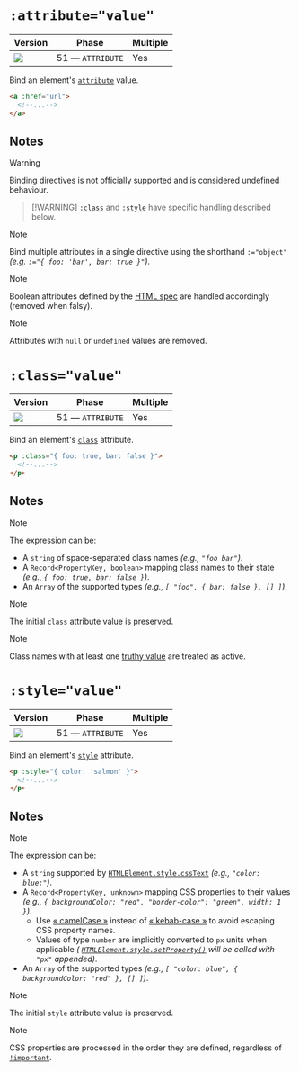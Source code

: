 # `:attribute="value"`

| Version                               | Phase            | Multiple |
| ------------------------------------- | ---------------- | -------- |
| ![](https://jsr.io/badges/@mizu/bind) | 51 — `ATTRIBUTE` | Yes      |

Bind an element's [`attribute`](https://developer.mozilla.org/docs/Web/HTML/Attributes) value.

```html
<a :href="url">
  <!--...-->
</a>
```

## Notes

> [!WARNING]
> Binding directives is not officially supported and is considered undefined behaviour.

> [!WARNING] [`:class`](#bind-class) and [`:style`](#bind-style) have specific handling described below.

> [!NOTE]
> Bind multiple attributes in a single directive using the shorthand `:="object"` _(e.g. `:="{ foo: 'bar', bar: true }"`)_.

> [!NOTE]
> Boolean attributes defined by the [HTML spec](https://html.spec.whatwg.org/#attributes-3) are handled accordingly (removed when falsy).

> [!NOTE]
> Attributes with `null` or `undefined` values are removed.

# `:class="value"`

| Version                               | Phase            | Multiple |
| ------------------------------------- | ---------------- | -------- |
| ![](https://jsr.io/badges/@mizu/bind) | 51 — `ATTRIBUTE` | Yes      |

Bind an element's [`class`](https://developer.mozilla.org/docs/Web/HTML/Global_attributes/class) attribute.

```html
<p :class="{ foo: true, bar: false }">
  <!--...-->
</p>
```

## Notes

> [!NOTE]
> The expression can be:
>
> - A `string` of space-separated class names _(e.g., `"foo bar"`)_.
> - A `Record<PropertyKey, boolean>` mapping class names to their state _(e.g., `{ foo: true, bar: false }`)_.
> - An `Array` of the supported types _(e.g., `[ "foo", { bar: false }, [] ]`)_.

> [!NOTE]
> The initial `class` attribute value is preserved.

> [!NOTE]
> Class names with at least one [truthy value](https://developer.mozilla.org/en-US/docs/Glossary/Truthy) are treated as active.

# `:style="value"`

| Version                               | Phase            | Multiple |
| ------------------------------------- | ---------------- | -------- |
| ![](https://jsr.io/badges/@mizu/bind) | 51 — `ATTRIBUTE` | Yes      |

Bind an element's [`style`](https://developer.mozilla.org/docs/Web/HTML/Global_attributes/style) attribute.

```html
<p :style="{ color: 'salmon' }">
  <!--...-->
</p>
```

## Notes

> [!NOTE]
> The expression can be:
>
> - A `string` supported by [`HTMLElement.style.cssText`](https://developer.mozilla.org/docs/Web/API/CSSStyleDeclaration/cssText) _(e.g., `"color: blue;"`)_.
> - A `Record<PropertyKey, unknown>` mapping CSS properties to their values _(e.g., `{ backgroundColor: "red", "border-color": "green", width: 1 }`)_.
>   - Use [« camelCase »](https://developer.mozilla.org/docs/Glossary/Camel_case) instead of [« kebab-case »](https://developer.mozilla.org/docs/Glossary/Kebab_case) to avoid escaping CSS property names.
>   - Values of type `number` are implicitly converted to `px` units when applicable _( [`HTMLElement.style.setProperty()`](https://developer.mozilla.org/docs/Web/API/CSSStyleDeclaration/setProperty) will be called with `"px"` appended)_.
> - An `Array` of the supported types _(e.g., `[ "color: blue", { backgroundColor: "red" }, [] ]`)_.

> [!NOTE]
> The initial `style` attribute value is preserved.

> [!NOTE]
> CSS properties are processed in the order they are defined, regardless of [`!important`](https://developer.mozilla.org/docs/Web/CSS/important).
